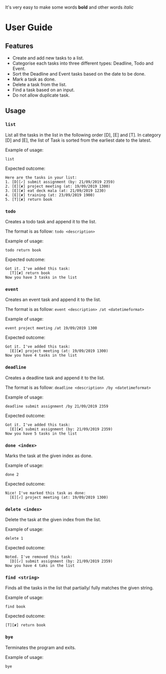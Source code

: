 It's very easy to make some words **bold** and other words *italic* 
# User Guide

## Features 
- Create and add new tasks to a list.
- Categorise each tasks into three different types: Deadline, Todo and Event.
- Sort the Deadline and Event tasks based on the date to be done. 
- Mark a task as done.
- Delete a task from the list.
- Find a task based on an input.
- Do not allow duplicate task.

## Usage

### `list`
List all the tasks in the list in the following order [D], [E] and [T].
In category [D] and [E], the list of Task is sorted from the earliest date to the latest.

Example of usage:
```
list
```
Expected outcome:
```
Here are the tasks in your list:
1. [D][✓] submit assignment (by: 21/09/2019 2359)
2. [E][✘] project meeting (at: 19/09/2019 1300)
3. [E][✘] eat deck mala (at: 21/09/2019 1230)
4. [E][✘] training (at: 23/09/2019 1900)
5. [T][✘] return book
```

### `todo`
Creates a todo task and append it to the list.

The format is as follow:
`todo <description>`

Example of usage: 
```
todo return book
```

Expected outcome:
```
Got it. I've added this task:
  [T][✘] return book
Now you have 3 tasks in the list
```

### `event`
Creates an event task and append it to the list.

The format is as follow:
`event <description> /at <datetimeformat>`

Example of usage: 
```
event project meeting /at 19/09/2019 1300 
```

Expected outcome:
```
Got it. I've added this task:
  [E][✘] project meeting (at: 19/09/2019 1300)
Now you have 4 tasks in the list
```

### `deadline`
Creates a deadline task and append it to the list.

The format is as follow:
`deadline <description> /by <datetimeformat>`

Example of usage: 
```
deadline submit assignment /by 21/09/2019 2359 
```

Expected outcome:
```
Got it. I've added this task:
  [E][✘] submit assignment (by: 21/09/2019 2359)
Now you have 5 tasks in the list
```

### `done <index>`
Marks the task at the given index as done.

Example of usage:
```
done 2
```

Expected outcome:
```
Nice! I've marked this task as done:
  [E][✓] project meeting (at: 19/09/2019 1300)
```

### `delete <index>`
Delete the task at the given index from the list.

Example of usage:
```
delete 1
```

Expected outcome:
```
Noted. I've removed this task:
  [D][✓] submit assignment (by: 21/09/2019 2359)
Now you have 4 taks in the list
```

### `find <string>`
Finds all the tasks in the list that partially/ fully matches the given string.

Example of usage:
```
find book
```

Expected outcome:
```
[T][✘] return book
```

### `bye`
Terminates the program and exits.

Example of usage:
```
bye
```
